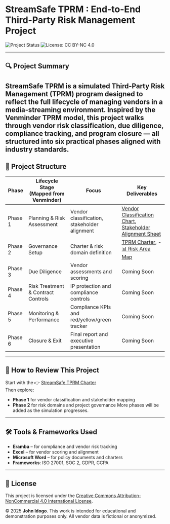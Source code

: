 
# StreamSafe TPRM : End-to-End Third-Party Risk Management Project

![Project Status](https://img.shields.io/badge/Status-In_Progress-blue)
![License: CC BY-NC 4.0](https://img.shields.io/badge/License-CC%20BY--NC%204.0-lightgrey)

---


## 🔍 Project Summary

**StreamSafe TPRM** is a simulated Third-Party Risk Management (TPRM) program designed to reflect the full lifecycle of managing vendors in a media-streaming environment. Inspired by the Venminder TPRM model, this project walks through vendor risk classification, due diligence, compliance tracking, and program closure — all structured into six practical phases aligned with industry standards.
---
## 📂 Project Structure

| Phase | Lifecycle Stage (Mapped from Venminder) | Focus | Key Deliverables |
|-------|-----------------------------------------|-------|------------------|
| Phase 1 | Planning & Risk Assessment             | Vendor classification, stakeholder alignment | [Vendor Classification Chart](./Phase-1/Vendor_Classification_Chart.xlsx), [Stakeholder Alignment Sheet](./Phase-1/Stakeholder_Alignment_Sheet.xlsx) |
| Phase 2 | Governance Setup                       | Charter & risk domain definition              | [TPRM Charter](./Phase-2/StreamSafe_TPRM_Charter.docx), - [📊 Risk Area Map](./Phase-2/risk%20area%20map.png) |
| Phase 3 | Due Diligence                          | Vendor assessments and scoring                | Coming Soon |
| Phase 4 | Risk Treatment & Contract Controls     | IP protection and compliance controls         | Coming Soon |
| Phase 5 | Monitoring & Performance               | Compliance KPIs and red/yellow/green tracker  | Coming Soon |
| Phase 6 | Closure & Exit                         | Final report and executive presentation       | Coming Soon |
---
## 🧭 How to Review This Project

Start with the 👉 [StreamSafe TPRM Charter](./Phase-2/StreamSafe_TPRM_Charter.docx)  
Then explore:
- **Phase 1** for vendor classification and stakeholder mapping
- **Phase 2** for risk domains and project governance
More phases will be added as the simulation progresses.

---


## 🛠️ Tools & Frameworks Used

- **Eramba** – for compliance and vendor risk tracking  
- **Excel** – for vendor scoring and alignment  
- **Microsoft Word** – for policy documents and charters  
- **Frameworks**: ISO 27001, SOC 2, GDPR, CCPA

---

## 📎 License

This project is licensed under the [Creative Commons Attribution-NonCommercial 4.0 International License](https://creativecommons.org/licenses/by-nc/4.0/).

© 2025 **John Idogo**. This work is intended for educational and demonstration purposes only. All vendor data is fictional or anonymized.
